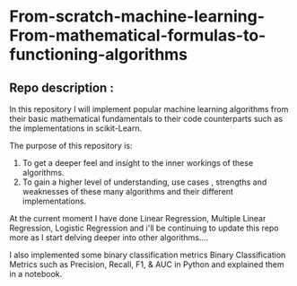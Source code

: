 # From-scratch-machine-learning-From-mathematical-formulas-to-functioning-algorithms

## Repo description : 

In this repository I will implement popular machine learning algorithms from their basic mathematical fundamentals to their code counterparts such as the implementations in scikit-Learn.

The purpose of this repository is:

1. To get a deeper feel and insight to the inner workings of these algorithms.
2. To gain a higher level of understanding, use cases , strengths and weaknesses of these many algorithms and their different implementations.

At the current moment I have done Linear Regression, Multiple Linear Regression, Logistic Regression and i'll be continuing to update this repo more as I start delving deeper into other algorithms....

I also implemented some binary classification metrics Binary Classification Metrics such as Precision, Recall, F1, & AUC in Python and explained them in a notebook.

